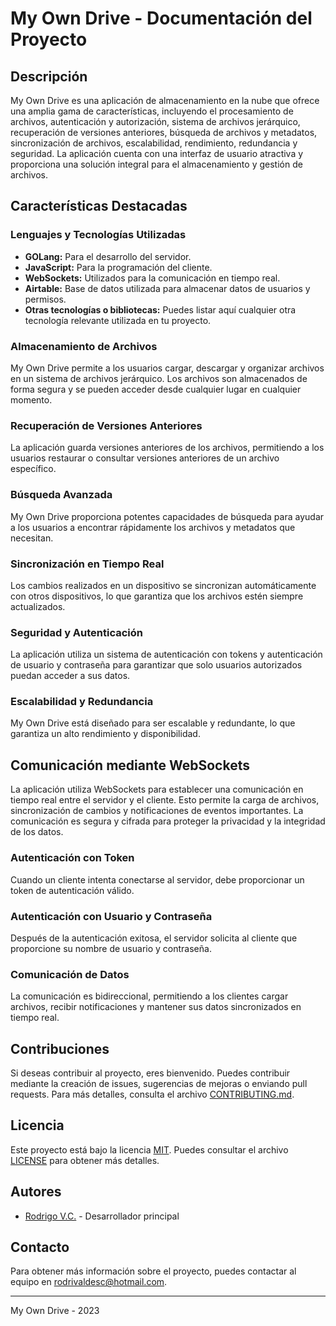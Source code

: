 # My Own Drive - Documentación del Proyecto

## Descripción

My Own Drive es una aplicación de almacenamiento en la nube que ofrece una amplia gama de características, incluyendo el procesamiento de archivos, autenticación y autorización, sistema de archivos jerárquico, recuperación de versiones anteriores, búsqueda de archivos y metadatos, sincronización de archivos, escalabilidad, rendimiento, redundancia y seguridad. La aplicación cuenta con una interfaz de usuario atractiva y proporciona una solución integral para el almacenamiento y gestión de archivos.

## Características Destacadas

### Lenguajes y Tecnologías Utilizadas

- **GOLang:** Para el desarrollo del servidor.
- **JavaScript:** Para la programación del cliente.
- **WebSockets:** Utilizados para la comunicación en tiempo real.
- **Airtable:** Base de datos utilizada para almacenar datos de usuarios y permisos.
- **Otras tecnologías o bibliotecas:** Puedes listar aquí cualquier otra tecnología relevante utilizada en tu proyecto.

### Almacenamiento de Archivos
My Own Drive permite a los usuarios cargar, descargar y organizar archivos en un sistema de archivos jerárquico. Los archivos son almacenados de forma segura y se pueden acceder desde cualquier lugar en cualquier momento.

### Recuperación de Versiones Anteriores
La aplicación guarda versiones anteriores de los archivos, permitiendo a los usuarios restaurar o consultar versiones anteriores de un archivo específico.

### Búsqueda Avanzada
My Own Drive proporciona potentes capacidades de búsqueda para ayudar a los usuarios a encontrar rápidamente los archivos y metadatos que necesitan.

### Sincronización en Tiempo Real
Los cambios realizados en un dispositivo se sincronizan automáticamente con otros dispositivos, lo que garantiza que los archivos estén siempre actualizados.

### Seguridad y Autenticación
La aplicación utiliza un sistema de autenticación con tokens y autenticación de usuario y contraseña para garantizar que solo usuarios autorizados puedan acceder a sus datos.

### Escalabilidad y Redundancia
My Own Drive está diseñado para ser escalable y redundante, lo que garantiza un alto rendimiento y disponibilidad.

## Comunicación mediante WebSockets

La aplicación utiliza WebSockets para establecer una comunicación en tiempo real entre el servidor y el cliente. Esto permite la carga de archivos, sincronización de cambios y notificaciones de eventos importantes. La comunicación es segura y cifrada para proteger la privacidad y la integridad de los datos.

### Autenticación con Token
Cuando un cliente intenta conectarse al servidor, debe proporcionar un token de autenticación válido.

### Autenticación con Usuario y Contraseña
Después de la autenticación exitosa, el servidor solicita al cliente que proporcione su nombre de usuario y contraseña.

### Comunicación de Datos
La comunicación es bidireccional, permitiendo a los clientes cargar archivos, recibir notificaciones y mantener sus datos sincronizados en tiempo real.

## Contribuciones

Si deseas contribuir al proyecto, eres bienvenido. Puedes contribuir mediante la creación de issues, sugerencias de mejoras o enviando pull requests. Para más detalles, consulta el archivo [CONTRIBUTING.md](CONTRIBUTING.md).

## Licencia

Este proyecto está bajo la licencia [MIT](LICENSE). Puedes consultar el archivo [LICENSE](LICENSE) para obtener más detalles.

## Autores

- [Rodrigo V.C.](https://github.com/rorro22) - Desarrollador principal

## Contacto

Para obtener más información sobre el proyecto, puedes contactar al equipo en [rodrivaldesc@hotmail.com](mailto:rodrivaldesc@hotmail.com).

---
My Own Drive - 2023
